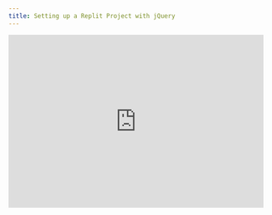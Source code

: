 ```yaml
---
title: Setting up a Replit Project with jQuery
---
```


<div style="position: relative; padding-bottom: 67.75067750677508%; height: 0;"><iframe src="https://www.loom.com/embed/de8f43ab80aa43f895ba64bb7b8cbc37" frameborder="0" webkitallowfullscreen mozallowfullscreen allowfullscreen style="position: absolute; top: 0; left: 0; width: 100%; height: 100%;"></iframe></div>
